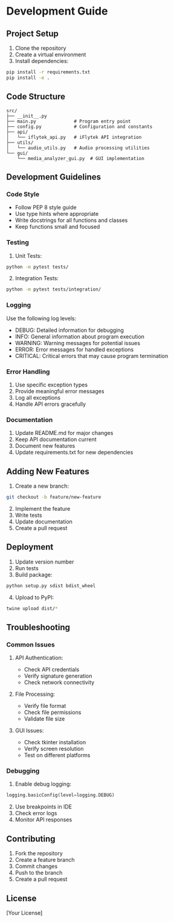 # Development Guide

## Project Setup

1. Clone the repository
2. Create a virtual environment
3. Install dependencies:
```bash
pip install -r requirements.txt
pip install -e .
```

## Code Structure

```
src/
├── __init__.py
├── main.py              # Program entry point
├── config.py            # Configuration and constants
├── api/
│   └── iflytek_api.py   # iFlytek API integration
├── utils/
│   └── audio_utils.py   # Audio processing utilities
└── gui/
    └── media_analyzer_gui.py  # GUI implementation
```

## Development Guidelines

### Code Style

- Follow PEP 8 style guide
- Use type hints where appropriate
- Write docstrings for all functions and classes
- Keep functions small and focused

### Testing

1. Unit Tests:
```bash
python -m pytest tests/
```

2. Integration Tests:
```bash
python -m pytest tests/integration/
```

### Logging

Use the following log levels:
- DEBUG: Detailed information for debugging
- INFO: General information about program execution
- WARNING: Warning messages for potential issues
- ERROR: Error messages for handled exceptions
- CRITICAL: Critical errors that may cause program termination

### Error Handling

1. Use specific exception types
2. Provide meaningful error messages
3. Log all exceptions
4. Handle API errors gracefully

### Documentation

1. Update README.md for major changes
2. Keep API documentation current
3. Document new features
4. Update requirements.txt for new dependencies

## Adding New Features

1. Create a new branch:
```bash
git checkout -b feature/new-feature
```

2. Implement the feature
3. Write tests
4. Update documentation
5. Create a pull request

## Deployment

1. Update version number
2. Run tests
3. Build package:
```bash
python setup.py sdist bdist_wheel
```

4. Upload to PyPI:
```bash
twine upload dist/*
```

## Troubleshooting

### Common Issues

1. API Authentication:
   - Check API credentials
   - Verify signature generation
   - Check network connectivity

2. File Processing:
   - Verify file format
   - Check file permissions
   - Validate file size

3. GUI Issues:
   - Check tkinter installation
   - Verify screen resolution
   - Test on different platforms

### Debugging

1. Enable debug logging:
```python
logging.basicConfig(level=logging.DEBUG)
```

2. Use breakpoints in IDE
3. Check error logs
4. Monitor API responses

## Contributing

1. Fork the repository
2. Create a feature branch
3. Commit changes
4. Push to the branch
5. Create a pull request

## License

[Your License] 